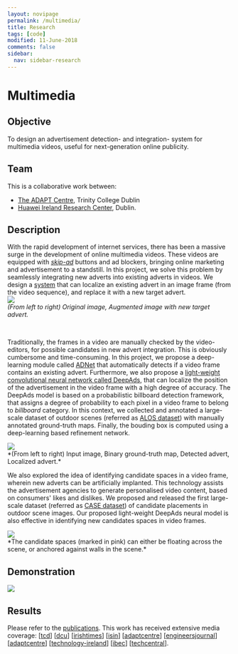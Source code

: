 ```yaml
---
layout: novipage
permalink: /multimedia/
title: Research
tags: [code]
modified: 11-June-2018
comments: false
sidebar:
  nav: sidebar-research
---
```


# Multimedia
## Objective 
To design an advertisement detection- and integration- system for multimedia videos, useful for next-generation online publicity. 

## Team
This is a collaborative work between:
- [The ADAPT Centre](https://www.adaptcentre.ie/), Trinity College Dublin 
- [Huawei Ireland Research Center](http://www.huawei.com/en/about-huawei/corporate-information/research-development), Dublin. 

## Description 
With the rapid development of internet services, there has been a massive surge in the development of online multimedia videos. These videos are equipped with *[skip-ad](https://medium.com/@alenarajwani/the-mistake-you-make-each-time-you-press-the-skip-ad-button-on-youtube-e4f21b4d101c)* buttons and ad blockers, bringing online marketing and advertisement to a standstill. In this project, we solve this problem by seamlessly integrating new adverts into existing adverts in videos. We design a [system](https://arxiv.org/pdf/1808.00163.pdf) that can localize an existing advert in an image frame (from the video sequence), and replace it with a new target advert.    
<img src="{{ site.baseurl }}/images/mul-story.png">
<br />
*(From left to right) Original image, Augmented image with new target advert.*   

<br />

Traditionally, the frames in a video are manually checked by the video-editors, for possible candidates in new advert integration. This is obviously cumbersome and time-consuming. In this project, we propose a deep-learning module called <a href="https://arxiv.org/abs/1811.04115">ADNet</a> that automatically detects if a video frame contains an existing advert. Furthermore, we also propose a <a href="https://arxiv.org/pdf/1905.02106.pdf">light-weight convolutional neural network called DeepAds</a>, that can localize the position of the advertisement in the video frame with a high degree of accuracy. The DeepAds model is based on a probabilistic billboard detection framework, that assigns a degree of probability to each pixel in a video frame to belong to *billboard* category. In this context, we collected and annotated a large-scale dataset of outdoor scenes (referred as <a href="https://arxiv.org/pdf/1904.07776.pdf">ALOS dataset</a>) with manually annotated ground-truth maps. Finally, the bouding box is computed using a deep-learning based refinement network. 

<img src="{{ site.baseurl }}/images/mul-localization.jpg">
<br />
*(From left to right) Input image, Binary ground-truth map, Detected advert, Localized advert.*  

We also explored the idea of identifying candidate spaces in a video frame, wherein new adverts can be artificially implanted. This technology assists the advertisement agencies to generate personalised video content, based on consumers' likes and dislikes. We proposed and released the first large-scale dataset (referred as <a href="https://arxiv.org/pdf/1903.08943.pdf">CASE dataset</a>) of candidate placements in outdoor scene images. Our proposed light-weight DeepAds neural model is also effective in identifying new candidates spaces in video frames. 

<img src="{{ site.baseurl }}/images/candidate-space-example.png">
<br />
*The candidate spaces (marked in pink) can either be floating across the scene, or anchored against walls in the scene.* 

## Demonstration 

[<img src="{{ site.baseurl }}/images/video-grab.png">](https://youtu.be/zaKpJZhBVL4)

## Results   
Please refer to the [publications](https://soumyabrata.github.io/publications/). This work has received extensive media coverage: 
[<a href="https://www.tcd.ie/news_events/articles/adapt-scoops-technology-ireland-award-for-disruptive-advertising-system/">tcd</a>]
[<a href="https://www.dcu.ie/news/news/2018/Nov/ADAPT-scoops-Technology-Ireland-Award-for-Disruptive-Advertising-System.shtml">dcu</a>]
[<a href="https://www.irishtimes.com/business/technology/learnupon-takes-top-prize-at-annual-technology-ireland-awards-1.3708041">irishtimes</a>]
[<a href="https://www.isin.ie/go/news_events/news/learnupon-adapt-centre-amongst-the-winners-at-the-2018-technology-awards">isin</a>]
[<a href="https://www.adaptcentre.ie/news/adapt-research-centre-scoops-technology-ireland-award-for-disruptive-advert">adaptcentre</a>] 
[<a href="http://www.engineersjournal.ie/2018/11/28/adapt-wins-technology-ireland-award-for-disruptive-advertising-system/">engineersjournal</a>] 
[<a href="https://www.adaptcentre.ie/news/adapt-research-shortlisted-for-2018-technology-ireland-software-industry-aw">adaptcentre</a>] 
[<a href="https://www.technology-ireland.ie/Sectors/TI/TI.nsf/vPages/Awards~finalists-2018!OpenDocument">technology-ireland</a>] 
[<a href="https://www.ibec.ie/IBEC/Press/PressPublicationsdoclib3.nsf/vPages/Newsroom~finalists-named-for-technology-ireland-2018-awards-25-10-2018?OpenDocument">ibec</a>] 
[<a href="https://www.techcentral.ie/technology-ireland-awards-shortlist-revealed/">techcentral</a>].